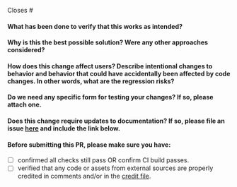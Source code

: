 Closes #

<!-- 
Thank you for contributing to Termll!
-->

#### What has been done to verify that this works as intended?

#### Why is this the best possible solution? Were any other approaches considered?

#### How does this change affect users? Describe intentional changes to behavior and behavior that could have accidentally been affected by code changes. In other words, what are the regression risks?

#### Do we need any specific form for testing your changes? If so, please attach one.

#### Does this change require updates to documentation? If so, please file an issue [here](https://github.com/huangyz0918/termll/issues/new) and include the link below.

#### Before submitting this PR, please make sure you have:

- [ ] confirmed all checks still pass OR confirm CI build passes.
- [ ] verified that any code or assets from external sources are properly credited in comments and/or in
  the [credit file](https://github.com/huangyz0918/Termll/blob/master/.github/OPEN_SOURCE_LICENSES.md).